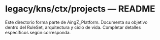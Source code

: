 # legacy/kns/ctx/projects — README

Este directorio forma parte de AingZ_Platform. Documenta su objetivo dentro del RuleSet, arquitectura y ciclo de vida. Completar detalles específicos según corresponda.
